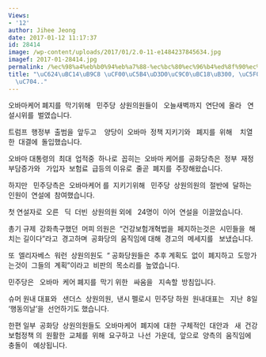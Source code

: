 ```yaml
---
Views:
- '12'
author: Jihee Jeong
date: 2017-01-12 11:17:37
id: 28414
image: /wp-content/uploads/2017/01/2.0-11-e1484237845634.jpg
imagef: 2017-01-28414.jpg
permalink: /%ec%98%a4%eb%b0%94%eb%a7%88-%ec%bc%80%ec%96%b4%ed%8f%90%ec%a7%80%eb%b0%98%eb%8c%80-%ec%97%b0%ec%84%a4%ec%8b%9c%ec%9c%84/
title: "\uC624\uBC14\uB9C8 \uCF00\uC5B4\uD3D0\uC9C0\uBC18\uB300, \uC5F0\uC124\uC2DC\
  \uC704.."
---
```


오바마케어 폐지를  막기위해   민주당  상원의원들이   오늘새벽까지  연단에  올라   연설시위를  벌였습니다.

트럼프  행정부  출범을  앞두고    양당이  오바마  정책 지키기와   폐지를  위해    치열한  대결에  돌입했습니다.

오바마 대통령의  최대  업적중  하나로  꼽히는  오바마 케어를  공화당측은  정부  재정부담증가와   가입자  보험료  급등의 이유로  줄곧  폐지를  주장해왔습니다.

하지만   민주당측은  오바마케어 를  지키기위해   민주당  상원의원의  절반에  달하는  인원이  연설에  참여했습니다.

첫 연설자로  오른   딕  더빈  상원의원 외에   24명이  이어  연설을  이끌었습니다.

총기 규제  강화촉구했던  머피 의원은  “건강보험개혁법을  페지하는것은  시민들을  해치는 길이다”라고  경고하며  공화당의  움직임에 대해  경고의  메세지를   보냈습니다.

또  엘리자베스  워런  상원의원도  “ 공화당원들은  추후 계획도  없이  폐지하고  도망가는것이  그들의  계획”이라고  비판의  목소리를  높였습니다.

민주당은   오바마  케어 폐지를  막기 위한   싸움을   지속할  방침입니다.

슈머 원내 대표와   샌더스  상원의원,  낸시 펠로시  민주당 하원  원내대표는   지난  8일 ‘행동의날’을  선언하기도 했습니다.

한편 일부  공화당  상원의원들도  오바마케어  폐지에  대한  구체적인  대안과   새  건강 보험정책 의  원활한  교체를  위해  요구하고  나선  가운데,  앞으로  양측의  움직임에  충돌이   예상됩니다.

&nbsp;